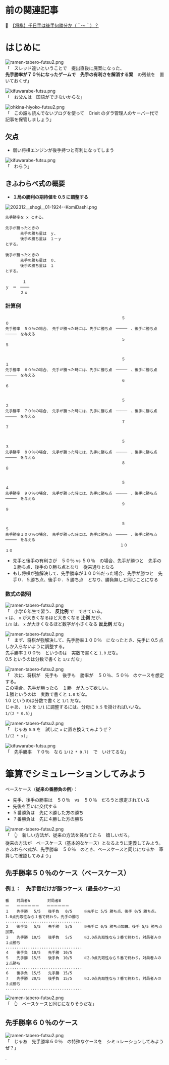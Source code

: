 # 前の関連記事

📖　[【将棋】千日手は後手何勝分か（＾～＾）？](https://crieit.net/posts/35bb78372fdb17061111e859632f839f)  

# はじめに

![ramen-tabero-futsu2.png](https://crieit.now.sh/upload_images/d27ea8dcfad541918d9094b9aed83e7d61daf8532bbbe.png)  
「　スレッド違いということで　提出直後に廃案になった、  
**先手勝率が７０％になったゲームで　先手の有利さを解消する案**　の残骸を　置いておくぜ」  

![kifuwarabe-futsu.png](https://crieit.now.sh/upload_images/beaf94b260ae2602ca8cf7f5bbc769c261daf8686dbda.png)  
「　お父んは　国語ができないからな」  

![ohkina-hiyoko-futsu2.png](https://crieit.now.sh/upload_images/96fb09724c3ce40ee0861a0fd1da563d61daf8a09d9bc.png)  
「　この誰も読んでないブログを使って　Crieit のダラ管理人のサーバー代で　記事を保管しましょう」  

## 欠点

* 弱い将棋エンジンが後手持つと有利になってしまう

![kifuwarabe-futsu.png](https://crieit.now.sh/upload_images/beaf94b260ae2602ca8cf7f5bbc769c261daf8686dbda.png)  
「　わらう」  

## きふわらべ式の概要

* **１局の勝利の期待値を 0.5 に調整する**

![202312__shogi__01-1924--KomiDashi.png](https://crieit.now.sh/upload_images/113ff0446f420ea8846acfec02f119af656df18f0d08f.png)  

```plaintext
先手勝率を x とする。
　　　　
先手が勝ったときの
　　　　先手の勝ち星は　ｙ、
　　　　後手の勝ち星は　１－ｙ
とする。
　　　　
後手が勝ったときの
　　　　先手の勝ち星は　０、
　　　　後手の勝ち星は　１
とする。
　　　　
　　　　 １
ｙ　＝　────　
　　　　２ｘ
```

### 計算例

```plaintext
　　　　　　　　　　　　　　　　　　　　　　　　　　　　　　　５　　　　　　　　　　 ０
先手勝率　５０％の場合、　先手が勝った時には、先手に勝ち点　─────　、後手に勝ち点　─────　を与える
　　　　　　　　　　　　　　　　　　　　　　　　　　　　　　　５　　　　　　　　　　 ５


　　　　　　　　　　　　　　　　　　　　　　　　　　　　　　　５　　　　　　　　　　 １
先手勝率　６０％の場合、　先手が勝った時には、先手に勝ち点　─────　、後手に勝ち点　─────　を与える
　　　　　　　　　　　　　　　　　　　　　　　　　　　　　　　６　　　　　　　　　　 ６


　　　　　　　　　　　　　　　　　　　　　　　　　　　　　　　５　　　　　　　　　　 ２
先手勝率　７０％の場合、　先手が勝った時には、先手に勝ち点　─────　、後手に勝ち点　─────　を与える
　　　　　　　　　　　　　　　　　　　　　　　　　　　　　　　７　　　　　　　　　　 ７


　　　　　　　　　　　　　　　　　　　　　　　　　　　　　　　５　　　　　　　　　　 ３
先手勝率　８０％の場合、　先手が勝った時には、先手に勝ち点　─────　、後手に勝ち点　─────　を与える
　　　　　　　　　　　　　　　　　　　　　　　　　　　　　　　８　　　　　　　　　　 ８


　　　　　　　　　　　　　　　　　　　　　　　　　　　　　　　５　　　　　　　　　　 ４
先手勝率　９０％の場合、　先手が勝った時には、先手に勝ち点　─────　、後手に勝ち点　─────　を与える
　　　　　　　　　　　　　　　　　　　　　　　　　　　　　　　９　　　　　　　　　　 ９


　　　　　　　　　　　　　　　　　　　　　　　　　　　　　　　５　　　　　　　　　　 ５
先手勝率１００％の場合、　先手が勝った時には、先手に勝ち点　─────　、後手に勝ち点　─────　を与える
　　　　　　　　　　　　　　　　　　　　　　　　　　　　　　 １０　　　　　　　　　 １０
```

* 先手と後手の有利さが　５０％ vs ５０％　の場合、先手が勝つと　先手の１勝ち点、後手の０勝ち点となり　従来通りとなる
* もし将棋が強解決して、先手勝率が１００％だった場合、先手が勝つと　先手０．５勝ち点、後手０．５勝ち点　となり、勝負無しと同じことになる

### 数式の説明

![ramen-tabero-futsu2.png](https://crieit.now.sh/upload_images/d27ea8dcfad541918d9094b9aed83e7d61daf8532bbbe.png)  
「　小学６年生で習う、 **反比例** で　できている。  
`x` は、 `x` が大きくなるほど大きくなる **比例** だが、  
`1/x` は、 `x` が大きくなるほど数字が小さくなる **反比例** だな」  

![ramen-tabero-futsu2.png](https://crieit.now.sh/upload_images/d27ea8dcfad541918d9094b9aed83e7d61daf8532bbbe.png)  
「　まず、将棋が強解決して、先手勝率１００％　になったとき、先手に 0.5 点しか入らないように調整する。  
先手勝率１００％　というのは　実数で書くと `1.0` だな。  
0.5 というのは分数で書くと `1/2` だな」  

![ramen-tabero-futsu2.png](https://crieit.now.sh/upload_images/d27ea8dcfad541918d9094b9aed83e7d61daf8532bbbe.png)  
「　次に、将棋が　先手も　後手も　勝率が　５０％、５０％　のケースを想定する。  
この場合、先手が勝ったら　１勝　が入って欲しい。  
１勝というのは　実数で書くと `1.0` だな。  
1.0 というのは分数で書くと `1/1` だな。  
じゃあ、 `1/2` を `1/1` に調整するには、分母に `0.5` を掛ければいいな。  
`1/(2 * 0.5)`」  

![ramen-tabero-futsu2.png](https://crieit.now.sh/upload_images/d27ea8dcfad541918d9094b9aed83e7d61daf8532bbbe.png)  
「　じゃあ `0.5` を　試しに `x` に置き換えてみようぜ？  
`1/(2 * x)`」  

![kifuwarabe-futsu.png](https://crieit.now.sh/upload_images/beaf94b260ae2602ca8cf7f5bbc769c261daf8686dbda.png)  
「　先手勝率　７０％　なら `1/(2 * 0.7)`　で　いけてるな」  

# 筆算でシミュレーションしてみよう

ベースケース（**従来の番勝負の例**）：  

* 先手、後手の勝率は　５０％　vs　５０％　だろうと想定されている
* 先後を互いに交代する
* ５番勝負は　先に３勝した方の勝ち
* ７番勝負は　先に４勝した方の勝ち

![ramen-tabero-futsu2.png](https://crieit.now.sh/upload_images/d27ea8dcfad541918d9094b9aed83e7d61daf8532bbbe.png)  
「　👆　新しい方法が、従来の方法を兼ねてたら　嬉しいだろ。  
従来の方法が　ベースケース（基本的なケース）となるように定義してみよう。  
きふわらべ式が、先手勝率　５０％　のとき、ベースケースと同じになるか　筆算して確認してみよう」  

## 先手勝率５０％のケース（ベースケース）

### 例１：　先手番だけが勝つケース（最長のケース）

```plaintext
番　　対局者A 　　　　対局者B 
ー　　ーーーーーー　　ーーーーーー
１　　先手勝　 5/5　　後手負　 0/5　　　※先手に 5/5 勝ち点、後手 0/5 勝ち点。 1.0点先取性なら１番で終わり。先手の勝ち
..................................
２　　後手負　 5/5　　先手勝　 5/5　　　※先手に 0/5 勝ち点加算、後手 5/5 勝ち点加算。
３　　先手勝　10/5　　後手負　 5/5　　　※2.0点先取性なら３番で終わり。対局者Ａの１点勝ち
..................................
４　　後手負　10/5　　先手勝　10/5
５　　先手勝　15/5　　後手負　10/5　　　※2.0点先取性なら５番で終わり。対局者Ａの２点勝ち
..................................
６　　後手負　15/5　　先手勝　15/5
７　　先手勝　20/5　　後手負　15/5　　　※3.0点先取性なら７番で終わり。対局者Ａの３点勝ち
..................................
```

![ramen-tabero-futsu2.png](https://crieit.now.sh/upload_images/d27ea8dcfad541918d9094b9aed83e7d61daf8532bbbe.png)  
「　👆　ベースケースと同じになりそうだな」  

## 先手勝率６０％のケース

![ramen-tabero-futsu2.png](https://crieit.now.sh/upload_images/d27ea8dcfad541918d9094b9aed83e7d61daf8532bbbe.png)  
「　じゃあ　先手勝率６０％　の特殊なケースを　シミュレーションしてみようぜ？」  

.